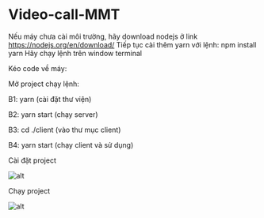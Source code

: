 # Video-call-MMT

 Nếu máy chưa cài môi trường, hãy download nodejs ở link https://nodejs.org/en/download/
 Tiếp tục cài thêm yarn với lệnh: npm install yarn
 Hãy chạy lệnh trên window terminal

 Kéo code về máy:
 
 Mở project chạy lệnh:
 
 B1: yarn    (cài đặt thư viện)
 
 B2: yarn start    (chạy server)
 
 B3: cd ./client   (vào thư mục client)
 
 B4: yarn start    (chạy client và sử dụng)

 Cài đặt project
 
 ![alt](https://res.cloudinary.com/dvxtv9s1v/image/upload/v1638346560/mmt2-setup_zu7hnb.jpg)
 
 
 Chạy project
 
 ![alt](https://res.cloudinary.com/dvxtv9s1v/image/upload/v1638346433/mmt-setup_ma8xkn.jpg)
